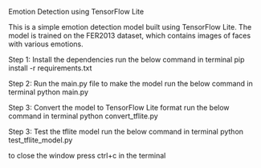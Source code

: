 Emotion Detection using TensorFlow Lite

This is a simple emotion detection model built using TensorFlow Lite. The model is trained on the FER2013 dataset, which contains images of faces with various emotions.

Step 1: Install the dependencies run the below command in terminal pip install -r requirements.txt

Step 2: Run the main.py file to make the model run the below command in terminal python main.py

Step 3: Convert the model to TensorFlow Lite format run the below command in terminal python convert_tflite.py

Step 3: Test the tflite model run the below command in terminal python test_tflite_model.py

to close the window press ctrl+c in the terminal
